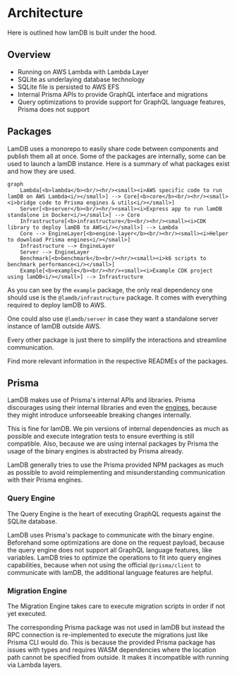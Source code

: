 # Architecture

Here is outlined how lamDB is built under the hood.

## Overview

- Running on AWS Lambda with Lambda Layer
- SQLite as underlaying database technology
- SQLite file is persisted to AWS EFS
- Internal Prisma APIs to provide GraphQL interface and migrations
- Query optimizations to provide support for GraphQL language features, Prisma does not support

## Packages

LamDB uses a monorepo to easily share code between components and publish them all at once.
Some of the packages are internally, some can be used to launch a lamDB instance. Here is a summary of what packages exist and how they are used.

```mermaid
graph
    Lambda[<b>lambda</b><br/><hr/><small><i>AWS specific code to run lamDB on AWS Lambda<i/></small>] --> Core[<b>core</b><br/><hr/><small><i>bridge code to Prisma engines & utils<i/></small>]
    Server[<b>server</b><br/><hr/><small><i>Express app to run lamDB standalone in Docker<i/></small>] --> Core
    Infrastructure[<b>infrastructure</b><br/><hr/><small><i>CDK library to deploy lamDB to AWS<i/></small>] --> Lambda
    Core --> EngineLayer[<b>engine-layer</b><br/><hr/><small><i>Helper to download Prisma engines<i/></small>]
    Infrastructure --> EngineLayer
    Server --> EngineLayer
    Benchmark[<b>benchmark</b><br/><hr/><small><i>k6 scripts to benchmark performance<i/></small>]
    Example[<b>example</b><br/><hr/><small><i>Example CDK project using lamDB<i/></small>] --> Infrastructure
```

As you can see by the `example` package, the only real dependency one should use is the `@lamdb/infrastructure` package. It comes with everything required to deploy lamDB to AWS.

One could also use `@lamdb/server` in case they want a standalone server instance of lamDB outside AWS.

Every other package is just there to simplify the interactions and streamline communication.

Find more relevant information in the respective READMEs of the packages.

## Prisma

LamDB makes use of Prisma's internal APIs and libraries. Prisma discourages using their internal libraries and even the [engines](https://www.prisma.io/docs/concepts/components/prisma-engines), because they might introduce unforseeable breaking changes internally.

This is fine for lamDB. We pin versions of internal dependencies as much as possible and execute integration tests to ensure everthing is still compatible. Also, because we are using internal packages by Prisma the usage of the binary engines is abstracted by Prisma already.

LamDB generally tries to use the Prisma provided NPM packages as much as possible to avoid reimplementing and misunderstanding communication with their Prisma engines.

### Query Engine

The Query Engine is the heart of executing GraphQL requests against the SQLite database.

LamDB uses Prisma's package to communicate with the binary engine. Beforehand some optimizations are done on the request payload, because the query engine does not support all GraphQL language features, like variables. LamDB tries to optimize the operations to fit into query engines capabilities, because when not using the official `@prisma/client` to communicate with lamDB, the additional language features are helpful.

### Migration Engine

The Migration Engine takes care to execute migration scripts in order if not yet executed.

The corresponding Prisma package was not used in lamDB but instead the RPC connection is re-implemented to execute the migrations just like Prisma CLI would do.
This is because the provided Prisma package has issues with types and requires WASM dependencies where the location path cannot be specified from outside. It makes it incompatible with running via Lambda layers.
